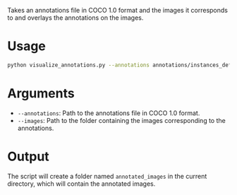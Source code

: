 Takes an annotations file in COCO 1.0 format and the images it corresponds to and overlays the annotations on the images.

# Usage

```bash
python visualize_annotations.py --annotations annotations/instances_default.json --images input_images/
```

# Arguments

- `--annotations`: Path to the annotations file in COCO 1.0 format.
- `--images`: Path to the folder containing the images corresponding to the annotations.

# Output

The script will create a folder named `annotated_images` in the current directory, which will contain the annotated images.
